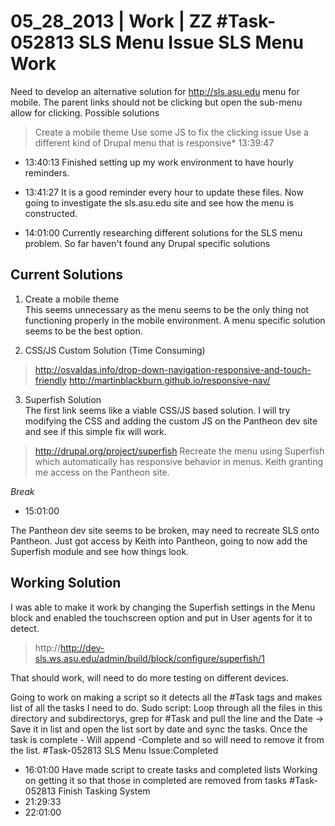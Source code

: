 05_28_2013 | Work | ZZ 
#Task-052813 SLS Menu Issue
SLS Menu Work
===
Need to develop an alternative solution for http://sls.asu.edu menu for mobile. 
The parent links should not be clicking but open the sub-menu allow for clicking. 
Possible solutions
> Create a mobile theme 
> Use some JS to fix the clicking issue
> Use a different kind of Drupal menu that is responsive* 13:39:47
* 13:40:13
Finished setting up my work environment to have hourly reminders. 
* 13:41:27
It is a good reminder every hour to update these files. 
Now going to investigate the sls.asu.edu site and see how the menu is constructed. 



* 14:01:00
Currently researching different solutions for the SLS menu problem. So far haven't found any Drupal specific solutions

Current Solutions
---

1. Create a mobile theme  
This seems unnecessary as the menu seems to be the only thing not functioning properly in the mobile environment. A menu specific solution seems to be the best option. 

2. CSS/JS Custom Solution (Time Consuming)  
> http://osvaldas.info/drop-down-navigation-responsive-and-touch-friendly 
> http://martinblackburn.github.io/responsive-nav/

3. Superfish Solution  
The first link seems like a viable CSS/JS based solution. I will try modifying the CSS and adding the custom JS on the Pantheon dev site and see if this simple fix will work.  
> http://drupal.org/project/superfish
Recreate the menu using Superfish which automatically has responsive behavior in menus. 
Keith granting me access on the Pantheon site. 

_Break_

* 15:01:00

The Pantheon dev site seems to be broken, may need to recreate SLS onto Pantheon. 
Just got access by Keith into Pantheon, going to now add the Superfish module and see how things look.

Working Solution
---

I was able to make it work by changing the Superfish settings in the Menu block and enabled the touchscreen option and put in User agents for it to detect. 
> http://http://dev-sls.ws.asu.edu/admin/build/block/configure/superfish/1

That should work, will need to do more testing on different devices. 

Going to work on making a script so it detects all the #Task tags and makes list of all the tasks I need to do. 
Sudo script: Loop through all the files in this directory and subdirectorys, grep for #Task and pull the line and the Date -> Save it in list and open the list sort by date and sync the tasks. Once the task is complete - Will append -Complete and so will need to remove it from the list. 
#Task-052813 SLS Menu Issue:Completed
* 16:01:00
Have made script to create tasks and completed lists 
Working on getting it so that those in completed are removed from tasks
#Task-052813 Finish Tasking System
* 21:29:33
* 22:01:00
